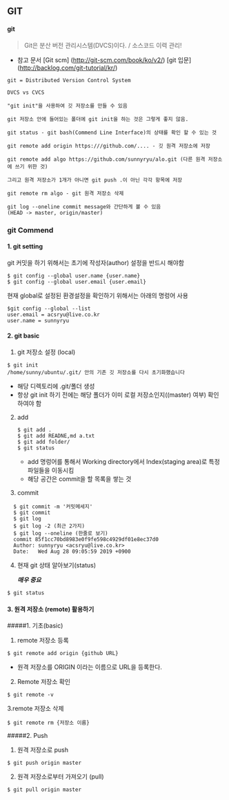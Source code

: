 ## GIT

#### git

> Git은 분산 버전 관리시스템(DVCS)이다. / 소스코드 이력 관리!

- 참고 문서
[Git scm] (http://git-scm.com/book/ko/v2/)
[git 입문] (http://backlog.com/git-tutorial/kr/)


```
git = Distributed Version Control System

DVCS vs CVCS
```

```
"git init"을 사용하여 깃 저장소를 만들 수 있음

git 저장소 안에 들어있는 폴더에 git init을 하는 것은 그렇게 좋지 않음.

git status - git bash(Commend Line Interface)의 상태를 확인 할 수 있는 것

git remote add origin https:///github.com/.... - 깃 원격 저장소에 저장

git remote add algo https://github.com/sunnyryu/alo.git (다른 원격 저장소에 쓰기 위한 것)

그리고 원격 저장소가 1개가 아니면 git push .이 아닌 각각 항목에 저장

git remote rm algo - git 원격 저장소 삭제
```

```
git log --oneline commit message와 간단하게 볼 수 있음
(HEAD -> master, origin/master)
```

### git Commend

#### 1. git setting
git 커밋을 하기 위해서는 초기에 작성자(author) 설정을 반드시 해야함
```GIT
$ git config --global user.name {user.name}
$ git config --global user.email {user.email}
```

현재 global로 설정된 환경설정을 확인하기 위해서는 아래의 명렁어 사용

```git
$git config --global --list
user.email = acsryu@live.co.kr
user.name = sunnyryu
```


#### 2. git basic

1. git 저장소 설정 (local)

```git
$ git init
/home/sunny/ubuntu/.git/ 안의 기존 깃 저장소를 다시 초기화했습니다
```

- 해당 디렉토리에 .git/폴더 생성
- 항상 git init 하기 전에는  해당 폴더가 이미 로컬 저장소인지((master) 여부) 확인 하여야 함

2. add
    ```git
    $ git add .
    $ git add READNE,md a.txt
    $ git add folder/
    $ git status
    ```
    - add 명렁어를 통해서 Working directory에서 Index(staging area)로 특정 파일들을 이동시킴
    - 해당 공간은 commit을 할 목록을 쌓는 것

3. commit
  ```git
    $ git commit -m '커밋메세지'
    $ git commit
    $ git log
    $ git log -2 (최근 2가지)
    $ git log --oneline (한줄로 보기)
    commit 85f1cc70bd8983e0f9fe598c4929df01e8ec37d0
    Author: sunnyryu <acsryu@live.co.kr>
    Date:   Wed Aug 28 09:05:59 2019 +0900
  ```

4. 현재 git 상태 알아보기(status)

    ***매우 중요***
  ```git
  $ git status
  ```

#### 3. 원격 저장소 (remote) 활용하기

#####1. 기초(basic)
  1. remote 저장소 등록
  ```git
  $ git remote add origin {github URL}
  ```
  - 원격 저장소를 ORIGIN 이라는 이름으로 URL을 등록한다.
  2. Remote 저장소 확인
  ```git
  $ git remote -v
  ```
  3.remote 저장소 삭제
  ```git
  $ git remote rm {저장소 이름}
  ```

#####2. Push  
  1. 원격 저장소로 push
  ```git
  $ git push origin master
  ```
  2. 원격 저장소로부터 가져오기 (pull)

  ```git
  $ git pull origin master
  ```
